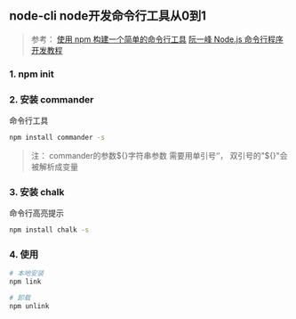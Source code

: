 ## node-cli node开发命令行工具从0到1

> 参考：
> [使用 npm 构建一个简单的命令行工具](https://blog.npmjs.org/post/118810260230/building-a-simple-command-line-tool-with-npm)
> [阮一峰 Node.js 命令行程序开发教程](https://www.ruanyifeng.com/blog/2015/05/command-line-with-node.html)

### 1. npm init


### 2. 安装 commander

命令行工具

```bash
npm install commander -s
```

> 注：
> commander的参数${}字符串参数 需要用单引号‘’， 双引号的"${}"会被解析成变量

### 3. 安装 chalk

命令行高亮提示

```bash
npm install chalk -s
```

### 4. 使用

```bash
# 本地安装
npm link

# 卸载
npm unlink
```